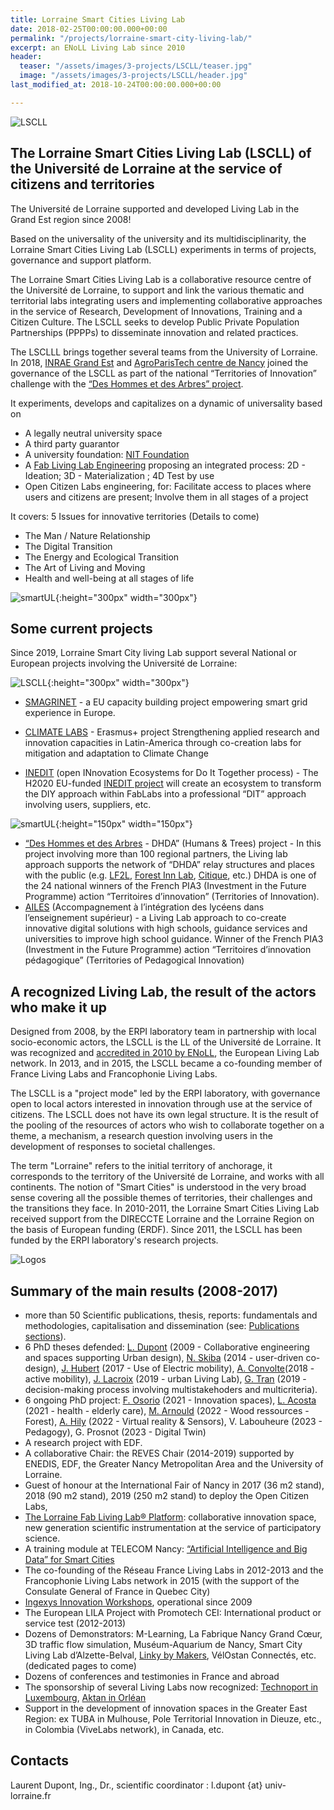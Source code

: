 ```yaml
---
title: Lorraine Smart Cities Living Lab
date: 2018-02-25T00:00:00.000+00:00
permalink: "/projects/lorraine-smart-city-living-lab/"
excerpt: an ENoLL Living Lab since 2010
header:
  teaser: "/assets/images/3-projects/LSCLL/teaser.jpg"
  image: "/assets/images/3-projects/LSCLL/header.jpg"
last_modified_at: 2018-10-24T00:00:00.000+00:00

---
```


![LSCLL](/assets/images/3-projects/LSCLL/bandeau.png)

## The Lorraine Smart Cities Living Lab (LSCLL) of the Université de Lorraine at the service of citizens and territories

The Université de Lorraine supported and developed Living Lab in the Grand Est region since 2008!  

Based on the universality of the university and its multidisciplinarity, the Lorraine Smart Cities Living Lab (LSCLL) experiments in terms of projects, governance and support platform.  

The Lorraine Smart Cities Living Lab is a collaborative resource centre of the Université de Lorraine, to support and link the various thematic and territorial labs integrating users and implementing collaborative approaches in the service of Research, Development of Innovations, Training and a Citizen Culture. The LSCLL seeks to develop Public Private Population Partnerships (PPPPs) to disseminate innovation and related practices.  

The LSCLLL brings together several teams from the University of Lorraine. In 2018, [INRAE Grand Est](https://www.inrae.fr/centres/grand-est-nancy) and [AgroParisTech centre de Nancy](http://www2.agroparistech.fr/Centre-de-Nancy-733.html) joined the governance of the LSCLL as part of the national “Territories of Innovation” challenge with the [“Des Hommes et des Arbres” project](https://www.deshommesetdesarbres.org/).


It experiments, develops and capitalizes on a dynamic of universality based on  

+ A legally neutral university space
+ A third party guarantor
+ A university foundation: [NIT Foundation](http://fondation-nit.univ-lorraine.fr/) 
+ A [Fab Living Lab Engineering](http://lf2l.fr/concept/) proposing an integrated process: 2D - Ideation; 3D - Materialization ; 4D Test by use
+ Open Citizen Labs engineering, for: Facilitate access to places where users and citizens are present; Involve them in all stages of a project  
  

It covers: 5 Issues for innovative territories (Details to come)  

+ The Man / Nature Relationship
+ The Digital Transition
+ The Energy and Ecological Transition
+ The Art of Living and Moving
+ Health and well-being at all stages of life



![smartUL](/assets/images/3-projects/LSCLL/smartUL.png){:height="300px" width="300px"}  
 

## Some current projects

Since 2019, Lorraine Smart City living Lab support several National or European projects involving the Université de Lorraine:

![LSCLL](/assets/images/3-projects/LSCLL/eu.png){:height="300px" width="300px"}
 
+ [SMAGRINET](https://www.smagrinet.eu/) - a EU capacity building project empowering smart grid experience in Europe.  

+ [CLIMATE LABS](https://erpi.univ-lorraine.fr/projects/Climatelabs/) - Erasmus+ project Strengthening applied research and innovation capacities in Latin-America through co-creation labs for mitigation and adaptation to Climate Change  

+ [INEDIT](https://erpi.univ-lorraine.fr/projects/INEDIT/) (open INnovation Ecosystems for Do It Together process) - The H2020 EU-funded [INEDIT project](https://www.inedit-project.eu/project/) will create an ecosystem to transform the DIY approach within FabLabs into a professional “DIT” approach involving users, suppliers, etc.  


![smartUL](/assets/images/3-projects/LSCLL/marianne.png){:height="150px" width="150px"} 
 
+ [“Des Hommes et des Arbres](https://www.deshommesetdesarbres.org/) - DHDA” (Humans & Trees) project - In this project involving more than 100 regional partners, the Living lab approach supports the network of “DHDA” relay structures and places with the public (e.g. [LF2L](http://lf2l.fr/), [Forest Inn Lab](https://factuel.univ-lorraine.fr/node/13837), [Citique](https://www.citique.fr/), etc.) DHDA is one of the 24 national winners of the French PIA3 (Investment in the Future Programme) action “Territoires d’innovation” (Territories of Innovation).
+ [AILES](https://erpi.univ-lorraine.fr/projects/Ailes/) (Accompagnement à l’intégration des lycéens dans l’enseignement supérieur) - a Living Lab approach to co-create innovative digital solutions with high schools, guidance services and universities to improve high school guidance. Winner of the French PIA3 (Investment in the Future Programme) action “Territoires d’innovation pédagogique” (Territories of Pedagogical Innovation)



## A recognized Living Lab, the result of the actors who make it up  

Designed from 2008, by the ERPI laboratory team in partnership with local socio-economic actors, the LSCLL is the LL of the Université de Lorraine. It was recognized and [accredited in 2010 by ENoLL](https://enoll.org/network/living-labs/?livinglab=lorraine-smart-cities-living-lab), the European Living Lab network. In 2013, and in 2015, the LSCLL became a co-founding member of France Living Labs and Francophonie Living Labs.  

The LSCLL is a "project mode" led by the ERPI laboratory, with governance open to local actors interested in innovation through use at the service of citizens. The LSCLL does not have its own legal structure. It is the result of the pooling of the resources of actors who wish to collaborate together on a theme, a mechanism, a research question involving users in the development of responses to societal challenges.  

The term "Lorraine" refers to the initial territory of anchorage, it corresponds to the territory of the Université de Lorraine, and works with all continents.
The notion of "Smart Cities" is understood in the very broad sense covering all the possible themes of territories, their challenges and the transitions they face.
In 2010-2011, the Lorraine Smart Cities Living Lab received support from the DIRECCTE Lorraine and the Lorraine Region on the basis of European funding (ERDF). Since 2011, the LSCLL has been funded by the ERPI laboratory's research projects.  


![Logos](/assets/images/3-projects/LSCLL/bandeaulogo.png)  

## Summary of the main results (2008-2017)

+ more than 50 Scientific publications, thesis, reports: fundamentals and methodologies, capitalisation and dissemination (see: [Publications sections](http://lf2l.fr/publications/)).
+ 6 PhD theses defended: [L. Dupont](http://www.theses.fr/2009INPL069N) (2009 - Collaborative engineering and spaces supporting Urban design), [N. Skiba](http://www.theses.fr/2014LORR0027) (2014 - user-driven co-design), [J. Hubert](http://www.theses.fr/2017LORR0083) (2017 - Use of Electric mobility), [A. Convolte](http://www.theses.fr/2018LORR0243)(2018 - active mobility), [J. Lacroix](http://www.theses.fr/2019LORR0185) (2019 - urban Living Lab), [G. Tran](http://www.theses.fr/2019LORR0168) (2019 - decision-making process involving multistakehoders and multicriteria).
+ 6 ongoing PhD project: [F. Osorio](https://erpi.univ-lorraine.fr/people/Ferney-Osorio/) (2021 - Innovation spaces), [L. Acosta](https://erpi.univ-lorraine.fr/people/Linda-Acosta/) (2021 - health - elderly care), [M. Arnould](https://erpi.univ-lorraine.fr/people/Maxence-Arnould/) (2022 - Wood ressources - Forest), [A. Hily](https://erpi.univ-lorraine.fr/people/Anaelle-Hily/) (2022 - Virtual reality & Sensors), V. Labouheure (2023 - Pedagogy), G. Prosnot (2023 - Digital Twin)
+ A research project with EDF.
+ A collaborative Chair: the REVES Chair (2014-2019) supported by ENEDIS, EDF, the Greater Nancy Metropolitan Area and the University of Lorraine.
+ Guest of honour at the International Fair of Nancy in 2017 (36 m2 stand), 2018 (90 m2 stand), 2019 (250 m2 stand) to deploy the Open Citizen Labs,
+ [The Lorraine Fab Living Lab® Platform](https://www.lf2l.fr): collaborative innovation space, new generation scientific instrumentation at the service of participatory science.
+ A training module at TELECOM Nancy: [“Artificial Intelligence and Big Data” for Smart Cities ](http://iamd-mom.telecomnancy.univ-lorraine.fr/) 
+ The co-founding of the Réseau France Living Labs in 2012-2013 and the Francophonie Living Labs network in 2015 (with the support of the Consulate General of France in Quebec City)
+ [Ingexys Innovation Workshops](http://masterprojter.wixsite.com/lesaiu), operational since 2009
+ The European LILA Project with Promotech CEI: International product or service test (2012-2013)
+ Dozens of Demonstrators: M-Learning, La Fabrique Nancy Grand Cœur, 3D traffic flow simulation, Muséum-Aquarium de Nancy, Smart City Living Lab d’Alzette-Belval, [Linky by Makers](http://linkybymakers.fr/in-english/), VélOstan Connectés, etc. (dedicated pages to come)
+ Dozens of conferences and testimonies in France and abroad
+ The sponsorship of several Living Labs now recognized: [Technoport in Luxembourg](https://enoll.org/network/living-labs/?livinglab=technoport-living-lab-luxembourg), [Aktan in Orléan](https://aktan.fr/living-lab/) 
+ Support in the development of innovation spaces in the Greater East Region: ex TUBA in Mulhouse, Pole Territorial Innovation in Dieuze, etc., in Colombia (ViveLabs network), in Canada, etc.

## Contacts
Laurent Dupont, Ing., Dr., scientific coordinator : l.dupont {at} univ-lorraine.fr
